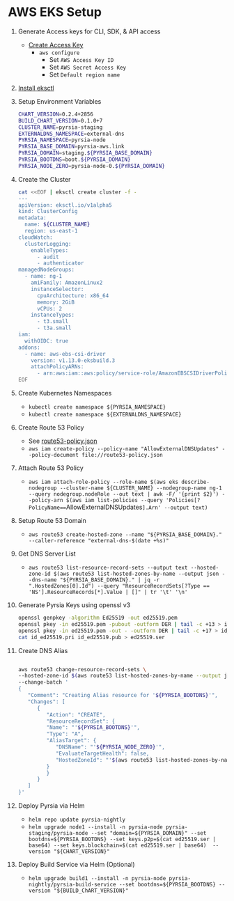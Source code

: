 # AWS EKS Setup

1. Generate Access keys for CLI, SDK, & API access

   - [Create Access Key](https://us-east-1.console.aws.amazon.com/iam/home?region=us-east-1#/security_credentials)
      - `aws configure`
         - Set `AWS Access Key ID`
         - Set `AWS Secret Access Key`
         - Set `Default region name`

2. [Install eksctl](https://docs.aws.amazon.com/eks/latest/userguide/eksctl.html)

3. Setup Environment Variables

   ```bash
   CHART_VERSION=0.2.4+2856
   BUILD_CHART_VERSION=0.1.0+7
   CLUSTER_NAME=pyrsia-staging
   EXTERNALDNS_NAMESPACE=external-dns
   PYRSIA_NAMESPACE=pyrsia-node
   PYRSIA_BASE_DOMAIN=pyrsia-aws.link
   PYRSIA_DOMAIN=staging.${PYRSIA_BASE_DOMAIN}
   PYRSIA_BOOTDNS=boot.${PYRSIA_DOMAIN}
   PYRSIA_NODE_ZERO=pyrsia-node-0.${PYRSIA_DOMAIN}
   ```

4. Create the Cluster

   ```bash
   cat <<EOF | eksctl create cluster -f -
   ---
   apiVersion: eksctl.io/v1alpha5
   kind: ClusterConfig
   metadata:
     name: ${CLUSTER_NAME}
     region: us-east-1
   cloudWatch:
     clusterLogging:
       enableTypes:
         - audit
         - authenticator
   managedNodeGroups:
     - name: ng-1
       amiFamily: AmazonLinux2
       instanceSelector:
         cpuArchitecture: x86_64
         memory: 2GiB
         vCPUs: 2
       instanceTypes:
         - t3.small
         - t3a.small
   iam:
     withOIDC: true
   addons:
     - name: aws-ebs-csi-driver
       version: v1.13.0-eksbuild.3
       attachPolicyARNs:
         - arn:aws:iam::aws:policy/service-role/AmazonEBSCSIDriverPolicy
   EOF
   ```

5. Create Kubernetes Namespaces
      - `kubectl create namespace ${PYRSIA_NAMESPACE}`
      - `kubectl create namespace ${EXTERNALDNS_NAMESPACE}`

6. Create Route 53 Policy
      - See [route53-policy.json](route53-policy.json)
      - `aws iam create-policy --policy-name "AllowExternalDNSUpdates" --policy-document file://route53-policy.json`

7. Attach Route 53 Policy
      - `aws iam attach-role-policy --role-name $(aws eks describe-nodegroup --cluster-name ${CLUSTER_NAME} --nodegroup-name ng-1 --query nodegroup.nodeRole --out text | awk -F/ '{print $2}') --policy-arn $(aws iam list-policies --query 'Policies[?PolicyName==`AllowExternalDNSUpdates`].Arn' --output text)`

8. Setup Route 53 Domain
      - `aws route53 create-hosted-zone --name "${PYRSIA_BASE_DOMAIN}." --caller-reference "external-dns-$(date +%s)"`

9. Get DNS Server List
      - `aws route53 list-resource-record-sets --output text --hosted-zone-id $(aws route53 list-hosted-zones-by-name --output json --dns-name "${PYRSIA_BASE_DOMAIN}." | jq -r ".HostedZones[0].Id") --query "ResourceRecordSets[?Type == 'NS'].ResourceRecords[*].Value | []" | tr '\t' '\n'`

10. Generate Pyrsia Keys using openssl v3

      ```bash
      openssl genpkey -algorithm Ed25519 -out ed25519.pem
      openssl pkey -in ed25519.pem -pubout -outform DER | tail -c +13 > id_ed25519.pub
      openssl pkey -in ed25519.pem -out - -outform DER | tail -c +17 > id_ed25519.pri
      cat id_ed25519.pri id_ed25519.pub > ed25519.ser
      ```

11. Create DNS Alias

      ```bash

      aws route53 change-resource-record-sets \
      --hosted-zone-id $(aws route53 list-hosted-zones-by-name --output json --dns-name "${PYRSIA_BASE_DOMAIN}." | jq -r ".HostedZones[0].Id" | cut -d/ -f3) \
      --change-batch '
      {
         "Comment": "Creating Alias resource for '${PYRSIA_BOOTDNS}'",
         "Changes": [
            {
               "Action": "CREATE",
               "ResourceRecordSet": {
               "Name": "'${PYRSIA_BOOTDNS}'",
               "Type": "A",
               "AliasTarget": {
                  "DNSName": "'${PYRSIA_NODE_ZERO}'",
                  "EvaluateTargetHealth": false,
                  "HostedZoneId": "'$(aws route53 list-hosted-zones-by-name --output json --dns-name "${PYRSIA_BASE_DOMAIN}}." | jq -r ".HostedZones[0].Id" | cut -d/ -f3 )'"
               }
               }
            }
         ]
      }'
      ```

12. Deploy Pyrsia via Helm

      - `helm repo update pyrsia-nightly`
      - `helm upgrade node1 --install -n pyrsia-node pyrsia-staging/pyrsia-node --set "domain=${PYRSIA_DOMAIN}" --set bootdns=${PYRSIA_BOOTDNS} --set keys.p2p=$(cat ed25519.ser | base64) --set keys.blockchain=$(cat ed25519.ser | base64)  --version "${CHART_VERSION}"`

13. Deploy Build Service via Helm (Optional)

      - `helm upgrade build1 --install -n pyrsia-node pyrsia-nightly/pyrsia-build-service --set bootdns=${PYRSIA_BOOTDNS} --version "${BUILD_ChART_VERSION}"`
